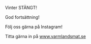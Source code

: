  Vinter STÄNGT!

God fortsättning!

Följ oss gärna på Instagram!

Titta gärna in på www.varmlandsmat.se

